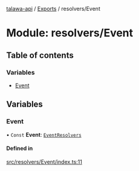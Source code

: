[talawa-api](../README.md) / [Exports](../modules.md) / resolvers/Event

# Module: resolvers/Event

## Table of contents

### Variables

- [Event](resolvers_Event.md#event)

## Variables

### Event

• `Const` **Event**: [`EventResolvers`](types_generatedGraphQLTypes.md#eventresolvers)

#### Defined in

[src/resolvers/Event/index.ts:11](https://github.com/PalisadoesFoundation/talawa-api/blob/53234da/src/resolvers/Event/index.ts#L11)
